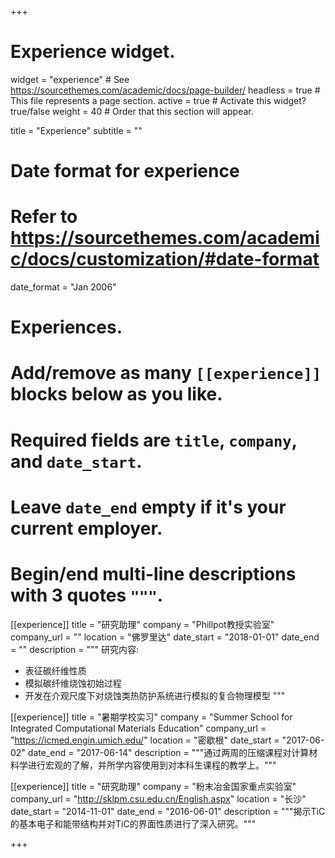 +++
# Experience widget.
widget = "experience"  # See https://sourcethemes.com/academic/docs/page-builder/
headless = true  # This file represents a page section.
active = true  # Activate this widget? true/false
weight = 40  # Order that this section will appear.

title = "Experience"
subtitle = ""

# Date format for experience
#   Refer to https://sourcethemes.com/academic/docs/customization/#date-format
date_format = "Jan 2006"

# Experiences.
#   Add/remove as many `[[experience]]` blocks below as you like.
#   Required fields are `title`, `company`, and `date_start`.
#   Leave `date_end` empty if it's your current employer.
#   Begin/end multi-line descriptions with 3 quotes `"""`.
[[experience]]
  title = "研究助理"
  company = "Phillpot教授实验室"
  company_url = ""
  location = "佛罗里达"
  date_start = "2018-01-01"
  date_end = ""
  description = """
  研究内容:
  
  * 表征碳纤维性质
  * 模拟碳纤维烧蚀初始过程 
  * 开发在介观尺度下对烧蚀类热防护系统进行模拟的复合物理模型
  """

[[experience]]
  title = "暑期学校实习"
  company = "Summer School for Integrated Computational Materials Education"
  company_url = "https://icmed.engin.umich.edu/"
  location = "密歇根"
  date_start = "2017-06-02"
  date_end = "2017-06-14"
  description = """通过两周的压缩课程对计算材料学进行宏观的了解，并所学内容使用到对本科生课程的教学上。"""

[[experience]]
  title = "研究助理"
  company = "粉末冶金国家重点实验室"
  company_url = "http://sklpm.csu.edu.cn/English.aspx"
  location = "长沙"
  date_start = "2014-11-01"
  date_end = "2016-06-01"
  description = """揭示TiC的基本电子和能带结构并对TiC的界面性质进行了深入研究。"""

+++
